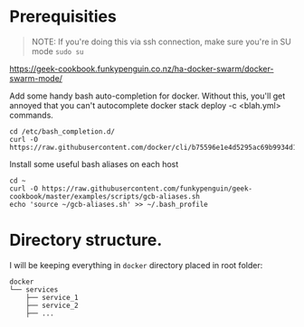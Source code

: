 # Prerequisities

> NOTE: If you're doing this via ssh connection, make sure you're in SU mode `sudo su`

https://geek-cookbook.funkypenguin.co.nz/ha-docker-swarm/docker-swarm-mode/

Add some handy bash auto-completion for docker. Without this, you'll get annoyed that you can't autocomplete docker stack deploy <blah> -c <blah.yml> commands.

```
cd /etc/bash_completion.d/
curl -O https://raw.githubusercontent.com/docker/cli/b75596e1e4d5295ac69b9934d1bd8aff691a0de8/contrib/completion/bash/docker
```

Install some useful bash aliases on each host

```
cd ~
curl -O https://raw.githubusercontent.com/funkypenguin/geek-cookbook/master/examples/scripts/gcb-aliases.sh
echo 'source ~/gcb-aliases.sh' >> ~/.bash_profile
```

# Directory structure.

I will be keeping everything in `docker` directory placed in root folder:

```
docker
└── services
    ├── service_1
    ├── service_2
    ├── ...
```
